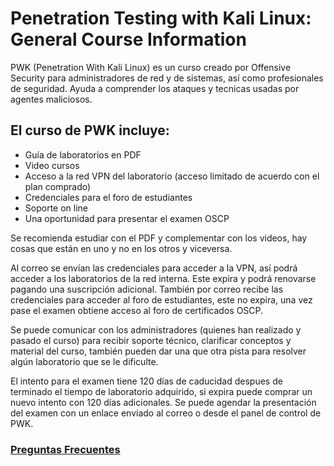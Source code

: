 # Penetration Testing with Kali Linux: General Course Information

PWK (Penetration With Kali Linux) es un curso creado por Offensive Security para administradores de red y de sistemas, así como profesionales de seguridad. Ayuda a comprender los ataques y tecnicas usadas por agentes maliciosos.

## El curso de PWK incluye:

- Guía de laboratorios en PDF
- Video cursos
- Acceso a la red VPN del laboratorio (acceso limitado de acuerdo con el plan comprado)
- Credenciales para el foro de estudiantes
- Soporte on line
- Una oportunidad para presentar el examen OSCP

Se recomienda estudiar con el PDF y complementar con los videos, hay cosas que están en uno y no en los otros y viceversa.

Al correo se envían las credenciales para acceder a la VPN, así podrá acceder a los laboratorios de la red interna. Este expira y podrá renovarse pagando una suscripción adicional. También por correo recibe las credenciales para acceder al foro de estudiantes, este no expira, una vez pase el examen obtiene acceso al foro de certificados OSCP.

Se puede comunicar con los administradores (quienes han realizado y pasado el curso) para recibir soporte técnico, clarificar conceptos y material del curso, también pueden dar una que otra pista para resolver algún laboratorio que se le dificulte.

El intento para el examen tiene 120 días de caducidad despues de terminado el tiempo de laboratorio adquirido, si expira puede comprar un nuevo intento con 120 días adicionales. Se puede agendar la presentación del examen con un enlace enviado al correo o desde el panel de control de PWK.

### [Preguntas Frecuentes](https://help.offensive-security.com/hc/en-us/categories/360002666252-General-Frequently-Asked-Questions-FAQ-)
